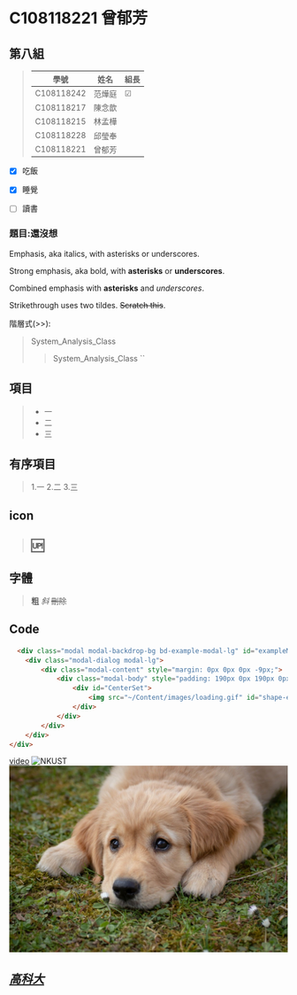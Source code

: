 # C108118221 曾郁芳
## 第八組
>  學號       |  姓名  | 組長 |
> ------------|------ | -----|
> C108118242  | 范燁庭 |   ☑ |
> C108118217  | 陳念歆 |      |
> C108118215  | 林孟樺 |      |
> C108118228  | 邱瑩奉 |      |
> C108118221  | 曾郁芳 |      |
- [x] 吃飯
- [x] 睡覺
- [ ] 讀書


### 題目:還沒想

Emphasis, aka italics, with asterisks or underscores.

Strong emphasis, aka bold, with **asterisks** or **underscores**.

Combined emphasis with **asterisks** and *underscores*.

Strikethrough uses two tildes. ~~Scratch this~~.

階層式(>>):
>System_Analysis_Class
>>System_Analysis_Class
``
## 項目
>+ 一
>+ 二
>+ 三

## 有序項目
>1.一
>2.二
>3.三

## icon
>## 🆙

## 字體
>**粗**
>*斜*
>~~刪除~~

## Code
```html
  <div class="modal modal-backdrop-bg bd-example-modal-lg" id="exampleModal2.1" data-backdrop="static" data-keyboard="false" tabindex="-1" aria-labelledby="staticBackdropLabel" aria-hidden="true" style="width:100%">
    <div class="modal-dialog modal-lg">
        <div class="modal-content" style="margin: 0px 0px 0px -9px;">
            <div class="modal-body" style="padding: 190px 0px 190px 0px; border-radius: 4px;width:100%;">
                <div id="CenterSet">
                    <img src="~/Content/images/loading.gif" id="shape-ex6-img" style="width: 100px; height: 100px; display: block; margin: auto; ">
                </div>
            </div>
        </div>
    </div>
</div>
```

[video](https://www.youtube.com/watch?v=-oEQ2BoeY9c)
![NKUST](https://www.nkust.edu.tw/var/file/0/1000/img/513/182513897.png "NKUST")
![dog](https://github.com/Tseng-Yu-Fang/2021_3B/blob/main/1.jpg "dog")
## *[高科大](https://www.nkust.edu.tw/)*
